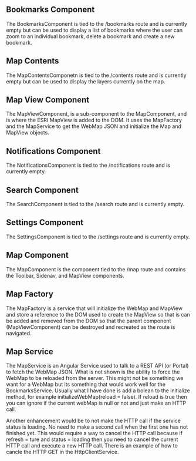 ## Bookmarks Component

The BookmarksComponent is tied to the /bookmarks route and is currently empty but can be used to display a list of bookmarks where the user can zoom to an individual bookmark, delete a bookmark and create a new bookmark. 

## Map Contents

The MapContentsComponetn is tied to the /contents route and is currently empty but can be used to display the layers currently on the map.

## Map View Component

The MapViewComponent, is a sub-component to the MapComponent, and is where the ESRI MapView is added to the DOM. It uses the MapFactory and the MapService to get the WebMap JSON and initialize the Map and MapView objects. 

## Notifications Component

The NotificationsComponent is tied to the /notifications route and is currently empty. 

## Search Component

The SearchComponent is tied to the /search route and is currently empty.

## Settings Component

The SettingsComponent is tied to the /settings route and is currently empty.

## Map Component

The MapComponent is the component tied to the /map route and contains the Toolbar, Sidenav, and MapView components. 

## Map Factory

The MapFactory is a service that will initialize the WebMap and MapView and store a reference to the DOM used to create the MapView so that is can be added and removed from the DOM so that the parent component (MapViewComponent) can be destroyed and recreated as the route is navigated. 

## Map Service

The MapService is an Angular Service used to talk to a REST API (or Portal) to fetch the WebMap JSON. What is not shown is the ability to force the WebMap to be reloaded from the server. This might not be something we want for a WebMap but its something that would work well for the BookmarksService. Usually what I have done is add a bolean to the initialize method, for example initializeWebMap(reload = false). If reload is true then you can ignore if the current webMap is null or not and just make an HTTP call. 

Another enhancement would be to not make the HTTP call if the service status is loading. No need to make a second call when the first one has not finished yet. This would require a way to cancel the HTTP call because if refresh = ture and status = loading then you need to cancel the current HTTP call and execute a new HTTP call. There is an example of how to cancle the HTTP GET in the HttpClientService. 
